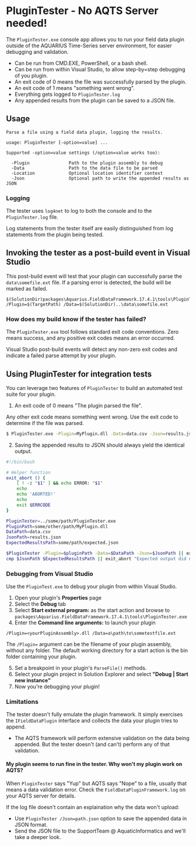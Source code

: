 ﻿# PluginTester - No AQTS Server needed!

The `PluginTester.exe` console app allows you to run your field data plugin outside of the AQUARIUS Time-Series server environment, for easier debugging and validation.

- Can be run from CMD.EXE, PowerShell, or a bash shell.
- Can be run from within Visual Studio, to allow step-by=step debugging of you plugin.
- An exit code of 0 means the file was successfully parsed by the plugin.
- An exit code of 1 means "something went wrong".
- Everything gets logged to `PluginTester.log`
- Any appended results from the plugin can be saved to a JSON file.

## Usage

```
Parse a file using a field data plugin, logging the results.

usage: PluginTester [-option=value] ...

Supported -option=value settings (/option=value works too):

  -Plugin               Path to the plugin assembly to debug
  -Data                 Path to the data file to be parsed
  -Location             Optional location identifier context
  -Json                 Optional path to write the appended results as JSON
```

### Logging

The tester uses `log4net` to log to both the console and to the `PluginTester.log` file.

Log statements from the tester itself are easily distinguished from log statements from the plugin being tested.

## Invoking the tester as a post-build event in Visual Studio

This post-build event will test that your plugin can successfully parse the `data\somefile.ext` file. If a parsing error is detected, the build will be marked as failed.

```
$(SolutionDir)packages\Aquarius.FieldDataFramework.17.4.1\tools\PluginTester.exe /Plugin=$(TargetPath) /Data=$(SolutionDir)..\data\somefile.ext
```

### How does my build know if the tester has failed?

The `PluginTester.exe` tool follows standard exit code conventions. Zero means success, and any positive exit codes means an error occurred.

Visual Studio post-build events will detect any non-zero exit codes and indicate a failed parse attempt by your plugin.

## Using PluginTester for integration tests

You can leverage two features of `PluginTester` to build an automated test suite for your plugin.

1. An exit code of 0 means "The plugin parsed the file".

Any other exit code means something went wrong. Use the exit code to determine if the file was parsed.

```sh
$ PluginTester.exe -Plugin=MyPlugin.dll -Data=data.csv -Json=results.json || echo "Did not parser data.csv"
```

2. Saving the appended results to JSON should always yield the identical output.

```sh
#!/bin/bash

# Helper function
exit_abort () {
    [ ! -z "$1" ] && echo ERROR: "$1"
    echo
    echo 'ABORTED!'
    echo
    exit $ERRCODE
}

PluginTester=../some/path/PluginTester.exe
PluginPath=some/other/path/MyPlugin.dll
DataPath=data.csv
JsonPath=results.json
ExpectedResultsPath=some/path/expected.json

$PluginTester -Plugin=$pluginPath -Data=$DataPath -Json=$JsonPath || exit_abort "Can't parse $DataPath"
cmp $JsonPath $ExpectedResultsPath || exit_abort "Expected output did not match."
```

### Debugging from Visual Studio

Use the `PluginTest.exe` to debug your plugin from within Visual Studio.

1. Open your plugin's **Properties** page
2. Select the **Debug** tab
3. Select **Start external program:** as the start action and browse to `packages\Aquarius.FieldDataFramework.17.4.1\tools\PluginTester.exe`
4. Enter the **Command line arguments:** to launch your plugin

```
/Plugin=<yourPluginAssembly>.dll /Data=a\path\to\sometestfile.ext
```

The `/Plugin=` argument can be the filename of your plugin assembly, without any folder. The default working directory for a start action is the bin folder containing your plugin.

5. Set a breakpoint in your plugin's `ParseFile()` methods.
6. Select your plugin project in Solution Explorer and select **"Debug | Start new instance"**
7. Now you're debugging your plugin!

### Limitations

The tester doesn't fully emulate the plugin framework. It simply exercises the `IFieldDataPlugin` interface and collects the data your plugin tries to append.

- The AQTS framework will perform extensive validation on the data being appended. But the tester doesn't (and can't) perform any of that validation.

#### My plugin seems to run fine in the tester. Why won't my plugin work on AQTS?

When `PluginTester` says "Yup" but AQTS says "Nope" to a file, usually that means a data validation error. Check the `FieldDataPluginFramework.log` on your AQTS server for details.

If the log file doesn't contain an explaination why the data won't upload:
- Use `PluginTester /Json=path.json` option to save the appended data in JSON format.
- Send the JSON file to the SupportTeam @ AquaticInformatics and we'll take a deeper look.

